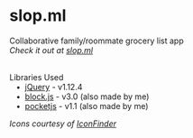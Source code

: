 # slop.ml
Collaborative family/roommate grocery list app  
*Check it out at [slop.ml](http://slop.anuv.me)*  
&nbsp;  

Libraries Used  
&nbsp;&nbsp;&nbsp;•&nbsp;&nbsp;[jQuery](https://jquery.com/) - v1.12.4  
&nbsp;&nbsp;&nbsp;•&nbsp;&nbsp;[block.js](https://github.com/anuvgupta/block.js) - v3.0 (also made by me)  
&nbsp;&nbsp;&nbsp;•&nbsp;&nbsp;[pocketjs](https://github.com/anuvgupta/pocketjs) - v1.1 (also made by me)


*Icons courtesy of [IconFinder](http://www.iconfinder.com)*  
